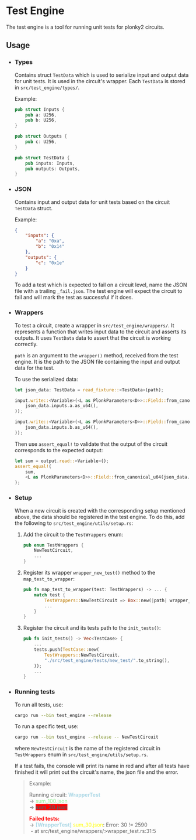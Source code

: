 # Test Engine

The test engine is a tool for running unit tests for plonky2 circuits.

## Usage

- ### Types
    Contains struct `TestData` which is used to serialize input and output data for unit tests. It is used in the circuit's wrapper. Each `TestData` is stored in `src/test_engine/types/`.

    Example:
    ```rust
    pub struct Inputs {
        pub a: U256,
        pub b: U256,
    }

    pub struct Outputs {
        pub c: U256,
    }

    pub struct TestData {
        pub inputs: Inputs,
        pub outputs: Outputs,
    }
    ```


- ### JSON
    Contains input and output data for unit tests based on the circuit `TestData` struct.

    Example:
    ```json
    {
        "inputs": {
            "a": "0xa",
            "b": "0x14"
        },
        "outputs": {
            "c": "0x1e"
        }
    }
    ```

    To add a test which is expected to fail on a circuit level, name the JSON file with a trailing `_fail.json`. The test engine will expect the circuit to fail and will mark the test as successful if it does.

- ### Wrappers
    To test a circuit, create a wrapper in `src/test_engine/wrappers/`. It represents a function that writes input data to the circuit and asserts its outputs. It uses `TestData` data to assert that the circuit is working correctly.

    `path` is an argument to the `wrapper()` method, received from the test engine. It is the path to the JSON file containing the input and output data for the test.

    To use the serialized data:
    ```rust
    let json_data: TestData = read_fixture::<TestData>(path);

    input.write::<Variable>(<L as PlonkParameters<D>>::Field::from_canonical_u64(
        json_data.inputs.a.as_u64(),
    ));

    input.write::<Variable>(<L as PlonkParameters<D>>::Field::from_canonical_u64(
        json_data.inputs.b.as_u64(),
    ));
    ```

    Then use `assert_equal!` to validate that the output of the circuit corresponds to the expected output:
    ```rust
    let sum = output.read::<Variable>();
    assert_equal!(
        sum,
        <L as PlonkParameters<D>>::Field::from_canonical_u64(json_data.outputs.c.as_u64())
    );
    ```

- ### Setup
    When a new circuit is created with the corresponding setup mentioned above, the data should be registered in the test engine. To do this, add the following to `src/test_engine/utils/setup.rs`:

    1. Add the circuit to the `TestWrappers` enum:
        ```rust
        pub enum TestWrappers {
            NewTestCircuit,
            ...
        }
        ```
    2. Register its wrapper `wrapper_new_test()` method to the `map_test_to_wrapper`:
        ```rust
        pub fn map_test_to_wrapper(test: TestWrappers) -> ... {
            match test {
                TestWrappers::NewTestCircuit => Box::new(|path| wrapper_new_test(path.as_str())),
                ...
            }
        }
        ```
    3. Register the circuit and its tests path to the `init_tests()`:
        ```rust
        pub fn init_tests() -> Vec<TestCase> {
            ...
            tests.push(TestCase::new(
                TestWrappers::NewTestCircuit,
                "./src/test_engine/tests/new_test/".to_string(),
            ));
            ...
        }
        ```

- ### Running tests
    To run all tests, use:
    ```sh
    cargo run --bin test_engine --release
    ```

    To run a specific test, use:
    ```sh
    cargo run --bin test_engine --release -- NewTestCircuit
    ```
    where `NewTestCircuit` is the name of the registered circuit in `TestWrappers` enum in `src/test_engine/utils/setup.rs`.

    If a test fails, the console will print its name in red and after all tests have finished it will print out the circuit's name, the json file and the error.

    <style>
        rb { background-color: red; font-weight: bold }
        r { color: red; font-weight: bold }
        b { color: lightblue; font-weight: bold }
        g { color: lightgreen }
        y { color: yellow }
    </style>

    >Example:
    >
    >Running circuit: <b>WrapperTest</b>\
    >-> <g>sum_100.json</g>\
    >-> <rb>sum_30.json</rb>
    >
    ><r>Failed tests:</r>\
    >-> <b>[WrapperTest]</b> <y>sum_30.json</y>: Error: 30 != 2590\
    >&nbsp;\- at src/test_engine/wrappers/>wrapper_test.rs:31:5